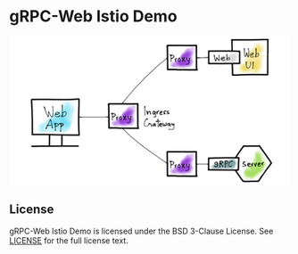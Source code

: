 # gRPC-Web Istio Demo

![Deployment Diagram](deployment.png?raw=true "Deployment Diagram")

## License

gRPC-Web Istio Demo is licensed under the BSD 3-Clause License. See [LICENSE](LICENSE) for the full license text.
